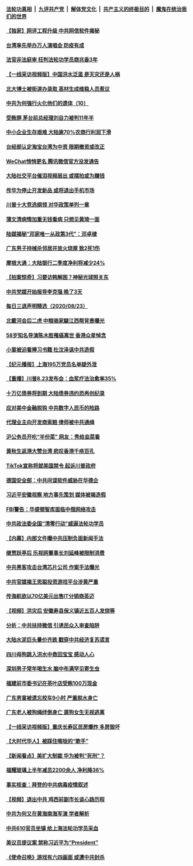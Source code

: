 ####  [法轮功真相](../../../../basic/blob/master/README.md?t=08250003) &nbsp;|&nbsp; [九评共产党](../../../../9ping.md/blob/master/README.md?t=08250003) &nbsp;|&nbsp; [解体党文化](../../../../jtdwh.md/blob/master/README.md?t=08250003)  &nbsp;|&nbsp; [共产主义的终极目的](../../../../gczydzjmd.md/blob/master/README.md?t=08250003) &nbsp;|&nbsp; [魔鬼在统治我们的世界](../../../../mgztzwmdsj.md/blob/master/README.md?t=08250003) 

#### [【独家】网评工程升级 中共网信软件揭秘](../pages/nsc413/n12349029.md?t=08250003) 

#### [台湾率先举办万人演唱会 防疫有成](../pages/nsc413/n12352844.md?t=08250003) 

#### [法官非法庭审 枉判法轮功学员商兆香3年](../pages/nsc413/n12353477.md?t=08250003) 

#### [【一线采访视频版】中国洪水泛滥 是天灾还是人祸](../pages/nsc413/n12353089.md?t=08250003) 

#### [北大博士被街道办录取 高材生成维稳人员惹议](../pages/nsc413/n12353753.md?t=08250003) 

#### [中共为何强行火化他们的遗体（10）](../pages/nsc413/n12352363.md?t=08250003) 

#### [受贿罪 茅台前总经理刘自力被判11年半](../pages/nsc413/n12353509.md?t=08250003) 

#### [中小企业生存艰难 大陆逾70%农商行利润下滑](../pages/nsc413/n12353407.md?t=08250003) 

#### [台经部认定淘宝台湾为中资 限期撤资或改正](../pages/nsc413/n12353415.md?t=08250003) 

#### [WeChat悄悄更名 腾讯微信官方没发通告](../pages/nsc413/n12353559.md?t=08250003) 

#### [大陆社交平台催泪视频层出 或摆拍或为赚钱](../pages/nsc413/n12352847.md?t=08250003) 

#### [传华为停止开发新品 或将退出手机市场](../pages/nsc413/n12352870.md?t=08250003) 


#### [川普十大竞选纲领 对华政策单列一章](../pages/nsc413/n12353401.md?t=08250003) 

#### [蒲文清病情加重无钱看病 只想见黄琦一面](../pages/nsc413/n12353448.md?t=08250003) 

#### [陆媒揭秘“邓家唯一从政第3代”：邓卓棣](../pages/nsc413/n12353143.md?t=08250003) 

#### [广东男子持械杀邻居并放火烧屋 致2死1伤](../pages/nsc413/n12352821.md?t=08250003) 

#### [摩根大通：大陆银行二季度净利将减少24%](../pages/nsc413/n12352303.md?t=08250003) 

#### [【拍案惊奇】习要访韩解困？神秘光球照关东](../pages/nsc413/n12352600.md?t=08250003) 

#### [中共党媒开始报导李克强 晚了3天](../pages/nsc413/n12352572.md?t=08250003) 

#### [每日三退声明精选（2020/08/23）](../pages/nsc413/n12352626.md?t=08250003) 

#### [北戴河会后二虎 中粮骆家駹江西帮背景曝光](../pages/nsc413/n12352320.md?t=08250003) 

#### [58岁知名导演陈木胜罹癌离世 香港众星悼念](../pages/nsc413/n12352130.md?t=08250003) 

#### [小童被迫看捧习书籍 杜汶泽讽中共造假](../pages/nsc413/n12351932.md?t=08250003) 

#### [【纪元播报】上海195万党员名单疑外泄](../pages/nsc413/n12351109.md?t=08250003) 

#### [【重播】川普8.23发布会：血浆疗法治愈率35%](../pages/nsc413/n12351841.md?t=08250003) 

#### [十万亿债券将到期 大陆债券违约恐再创纪录](../pages/nsc413/n12352021.md?t=08250003) 

#### [应对美中金融脱钩 中共数字人民币的险路](../pages/nsc413/n12350935.md?t=08250003) 

#### [代理业主向开发商索赔 律师被中共通缉](../pages/nsc413/n12351929.md?t=08250003) 

#### [沪公务员开吃“半份菜” 网友：秀给韭菜看](../pages/nsc413/n12351826.md?t=08250003) 

#### [黄秋生返港大赞台湾 悲叹香港千疮百孔](../pages/nsc413/n12351787.md?t=08250003) 

#### [TikTok宣称将就美国禁令 起诉川普政府](../pages/nsc413/n12351752.md?t=08250003) 

#### [德国安全部：中共间谍软件威胁在华德企](../pages/nsc413/n12351630.md?t=08250003) 

#### [习近平安徽视察 地方事先策划 媒体被揭造假](../pages/nsc413/n12350776.md?t=08250003) 

#### [FBI警告：华盛顿智库面临中俄网络攻击](../pages/nsc413/n12351494.md?t=08250003) 

#### [中共政法委全国“清零行动”威逼法轮功学员](../pages/nsc413/n12350055.md?t=08250003) 


#### [【内幕】内部文件曝中共压制负面新闻手法](../pages/nsc413/n12341252.md?t=08250003) 

#### [继贾跃亭后 乐视网董事长刘延峰被限制消费](../pages/nsc413/n12351344.md?t=08250003) 

#### [中共黑客攻击台湾芯片公司 作案手法曝光](../pages/nsc413/n12350422.md?t=08250003) 

#### [中共官媒揭王思聪投资游戏平台涉黄严重](../pages/nsc413/n12351212.md?t=08250003) 

#### [传海航欲以70亿美元出售IT分销商英迈](../pages/nsc413/n12351227.md?t=08250003) 

#### [【视频】洪灾后 安徽寿县保义镇近五百人发烧等](../pages/nsc413/n12351165.md?t=08250003) 

#### [分析：中共扶持微信 引诱民众入审查陷阱](../pages/nsc413/n12346977.md?t=08250003) 

#### [大陆水泥巨头量价齐跌 戳穿中共经济复苏谎言](../pages/nsc413/n12351022.md?t=08250003) 

#### [四川母狗跳入洪水中救回宝宝 感动人心](../pages/nsc413/n12351096.md?t=08250003) 

#### [深圳男子常年喝生水 脑中布满罕见寄生虫](../pages/nsc413/n12351153.md?t=08250003) 

#### [福建前市委书记在茶叶店受贿100万现金](../pages/nsc413/n12351052.md?t=08250003) 

#### [广东男童被遗忘校车9小时 严重脱水身亡](../pages/nsc413/n12351070.md?t=08250003) 

#### [广东老人被狗绳绊倒身亡 遛狗女生无视逃离](../pages/nsc413/n12351111.md?t=08250003) 

#### [【一线采访视频版】重庆长寿区民房爆炸 多房毁坏](../pages/nsc413/n12349795.md?t=08250003) 

#### [【大时代华人】被踩住喉咙的“歌手”](../pages/nsc413/n12350800.md?t=08250003) 

#### [【新闻看点】美扩大制裁 华为被判“死刑”？](../pages/nsc413/n12350600.md?t=08250003) 

#### [福耀玻璃上半年减员2200余人 净利降36%](../pages/nsc413/n12350652.md?t=08250003) 

#### [事实核查：拜登的中共病毒疫情叙述](../pages/nsc413/n12350468.md?t=08250003) 

#### [【视频】退出中共 鸡西前副市长谈心路历程](../pages/nsc413/n12350582.md?t=08250003) 

#### [中共为何又在黄海南海军演 学者解析](../pages/nsc413/n12350431.md?t=08250003) 

#### [中共610官员坐镇 给上海法轮功学员采血](../pages/nsc413/n12350295.md?t=08250003) 

#### [美议员提议案 禁称习近平为“President”](../pages/nsc413/n12350523.md?t=08250003) 

#### [《使命召唤》游戏有六四画面 或遭中共封杀](../pages/nsc413/n12350398.md?t=08250003) 

